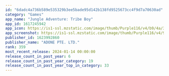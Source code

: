 ```yaml
---
id: "6dadc4a736b589e535329b3ee5bade95d142b138fd9525673cc4f9d7a70630ad"
category: "Games"
app_name: "Jungle Adventure: Tribe Boy"
app_id: 1617245942
app_icon: https://is1-ssl.mzstatic.com/image/thumb/Purple116/v4/b9/4a/34/b94a3407-a411-5cfb-cad0-1c9595602747/AppIcon-1x_U007emarketing-0-7-0-85-220.png/1024x1024bb.png
app_screenshot: https://is1-ssl.mzstatic.com/image/thumb/Purple116/v4/9b/c1/93/9bc1939f-2c0b-325d-2792-0304bee4c04d/ba752674-0942-45da-815b-c1c29da809eb_2688x1242bb__U00283_U0029.png/2688x1242bb.png
publisher_id: 1623992860
publisher_name: "ADONE PTE. LTD."
rank: 359
most_recent_release: 2024-01-14 00:00:00
release_count_in_past_year: 6
release_count_in_past_year_category: 19
release_count_in_past_year_top_in_category: 33
---
```

